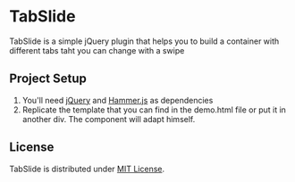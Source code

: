 # TabSlide

TabSlide is a simple jQuery plugin that helps you to build a container with different tabs taht you can change with a swipe

## Project Setup

1. You'll need [jQuery](http://jquery.com/) and [Hammer.js](http://eightmedia.github.io/hammer.js/) as dependencies
2. Replicate the template that you can find in the demo.html file or put it in another div. The component will adapt himself.

## License

TabSlide is distributed under [MIT License](https://raw.githubusercontent.com/riccardomarton/jquery.tabslide/master/LICENSE.md).
